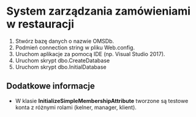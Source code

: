 # System zarządzania zamówieniami w restauracji

1. Stwórz bazę danych o nazwie OMSDb.
2. Podmień connection string w pliku Web.config.
3. Uruchom aplikacje za pomocą IDE (np. Visual Studio 2017).
4. Uruchom skrypt dbo.CreateDatabase
5. Uruchom skrypt dbo.InitialDatabase

## Dodatkowe informacje
- W klasie **InitializeSimpleMembershipAttribute** tworzone są testowe konta z różnymi rolami (kelner, manager, klient).
